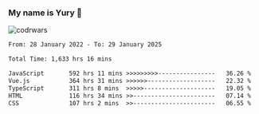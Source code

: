 ### My name is Yury 👋 
![codrwars](https://www.codewars.com/users/litury/badges/micro) 


<!--START_SECTION:waka-->

```txt
From: 28 January 2022 - To: 29 January 2025

Total Time: 1,633 hrs 16 mins

JavaScript       592 hrs 11 mins >>>>>>>>>----------------   36.26 %
Vue.js           364 hrs 31 mins >>>>>>-------------------   22.32 %
TypeScript       311 hrs 8 mins  >>>>>--------------------   19.05 %
HTML             116 hrs 34 mins >>-----------------------   07.14 %
CSS              107 hrs 2 mins  >>-----------------------   06.55 %
```

<!--END_SECTION:waka-->

